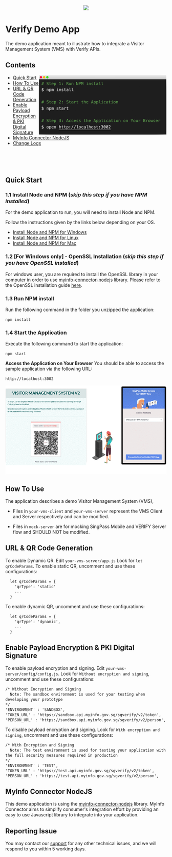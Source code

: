 <p align="center">
<a href="https://ndi-api.gov.sg/library/sg-verify/introduction">
  <img width="150" src="https://uat.ndi-api.gov.sg/assets/lib/sg-verify/img/sg-verify-logo.jpg">
  </a>
</p>


# Verify Demo App

The demo application meant to illustrate how to integrate a Visitor Management System (VMS) with Verify APIs.

## Contents

<img align="right" width="400" src="./screenshot_setup.png" />

- [Quick Start](#quick-start)
- [How To Use](#how-to-use)
- [URL & QR Code Generation](#qrcode)
- [Enable Payload Encryption & PKI Digital Signature](#pki)
- [MyInfo Connector NodeJS](#lib)
- [Change Logs](./CHANGELOG.md)

<br/><br/><br/>




## <a name="quick-start"></a>Quick Start

### 1.1 Install Node and NPM (_skip this step if you have NPM installed_)

For the demo application to run, you will need to install Node and NPM.

Follow the instructions given by the links below depending on your OS.

- [Install Node and NPM for Windows](http://blog.teamtreehouse.com/install-node-js-npm-windows)
- [Install Node and NPM for Linux](http://blog.teamtreehouse.com/install-node-js-npm-linux)
- [Install Node and NPM for Mac](http://blog.teamtreehouse.com/install-node-js-npm-mac)


### 1.2 [For Windows only] - OpenSSL Installation (_skip this step if you have OpenSSL installed_)

For windows user, you are required to install the OpenSSL library in your computer in order to use [myinfo-connector-nodejs](#lib) library. Please refer to the OpenSSL installation guide [here](https://public.cloud.myinfo.gov.sg/docs/OpenSSL_installation_guide.pdf). 


### 1.3 Run NPM install

Run the following command in the folder you unzipped the application:

```
npm install
```

### 1.4 Start the Application

Execute the following command to start the application:
```
npm start
```


**Access the Application on Your Browser**
You should be able to access the sample application via the following URL:

```
http://localhost:3002
```

![Demo Screenshot](screenshot_main.gif)





## <a name="how-to-use"></a>How To Use

The application describes a demo Visitor Management System (VMS),

- Files in ``your-vms-client`` and ``your-vms-server`` represent the VMS Client and Server respectively and can be modified.

- Files in  ``mock-server``  are for mocking SingPass Mobile and VERIFY Server flow and SHOULD NOT be modified. 


## <a name="qrcode"></a>URL & QR Code Generation

To enable Dynamic QR. Edit ``your-vms-server/app.js``
Look for ``let qrCodeParams``. To enable static QR, uncomment and use these configurations:

```
  let qrCodeParams = {
    'qrType': 'static' 
    ...
  }
```

To enable dynamic QR, uncomment and use these configurations:

```
  let qrCodeParams = {
    'qrType': 'dynamic',
    ...
  }
```


## <a name="pki"></a>Enable Payload Encryption & PKI Digital Signature

To enable payload encryption and signing. Edit ``your-vms-server/config/config.js``. Look for ``Without encryption and signing``, uncomment and use these configurations: 

```
/* Without Encryption and Signing 
  Note: The sandbox environment is used for your testing when developing your prototype
*/
'ENVIRONMENT' : 'SANDBOX',
'TOKEN_URL' : 'https://sandbox.api.myinfo.gov.sg/sgverify/v2/token',
'PERSON_URL' : 'https://sandbox.api.myinfo.gov.sg/sgverify/v2/person',

```

To disable payload encryption and signing. Look for ``With encryption and signing``, uncomment and use these configurations: 

```
/* With Encryption and Signing 
  Note: The test environment is used for testing your application with the full security measures required in production
*/
'ENVIRONMENT' : 'TEST',
'TOKEN_URL' : 'https://test.api.myinfo.gov.sg/sgverify/v2/token',
'PERSON_URL' : 'https://test.api.myinfo.gov.sg/sgverify/v2/person',
```



## <a name="lib"></a>MyInfo Connector NodeJS

This demo application is using the [myinfo-connector-nodejs](https://github.com/singpass/myinfo-connector-nodejs) library. MyInfo Connector aims to simplify consumer's integration effort by providing an easy to use Javascript library to integrate into your application.



## Reporting Issue

You may contact our [support](mailto:support@myinfo.gov.sg?subject=[SGVerifyV2]%20Sample%20App) for any other technical issues, and we will respond to you within 5 working days.
